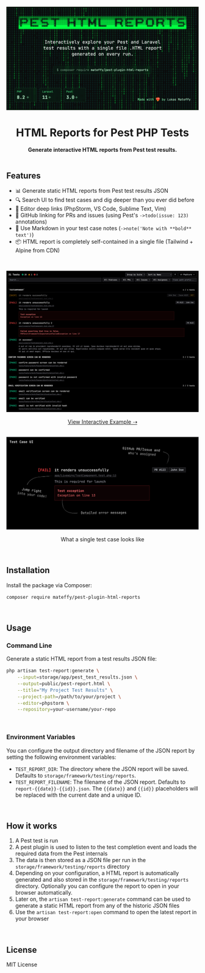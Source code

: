 ![HTML Reports for Pest Tests](./docs/images/header-1.png)

<div class="flex flex-col gap-4" align="center">
	<h1>
		HTML Reports for Pest PHP Tests
	</h1>
	<strong>
		Generate interactive HTML reports from Pest test results.
	</strong>
</div>

<br />

## Features

-   📊 Generate static HTML reports from Pest test results JSON
-   🔍 Search UI to find test cases and dig deeper than you ever did before
-   🔗 Editor deep links (PhpStorm, VS Code, Sublime Text, Vim)
-   🐙 GitHub linking for PRs and issues (using Pest's `->todo(issue: 123)` annotations)
-   📝 Use Markdown in your test case notes (`->note('Note with **bold** text')`)
-   📦 HTML report is completely self-contained in a single file (Tailwind + Alpine from CDN)

<br />

![Screenshot showing an example report](./docs/images/screenshot.png)

<p align="center">
	<a href="https://mateffy.me/pest-plugin-html-reports/report.html">
		View Interactive Example ⇢
	</a>
</p>

<br />

<div align="center">
	<img src="./docs/images/explainer.png" alt="What a single test case looks like" />
	<p>What a single test case looks like</p>
</div>

<br />

## Installation

Install the package via Composer:

```bash
composer require mateffy/pest-plugin-html-reports
```

<br />

## Usage

### Command Line

Generate a static HTML report from a test results JSON file:

```bash
php artisan test-report:generate \
    --input=storage/app/pest_test_results.json \
    --output=public/pest-report.html \
    --title="My Project Test Results" \
    --project-path=/path/to/your/project \
    --editor=phpstorm \
    --repository=your-username/your-repo
```

<br />

### Environment Variables

You can configure the output directory and filename of the JSON report by setting the following environment variables:

-   `TEST_REPORT_DIR`: The directory where the JSON report will be saved. Defaults to `storage/framework/testing/reports`.
-   `TEST_REPORT_FILENAME`: The filename of the JSON report. Defaults to `report-{{date}}-{{id}}.json`. The `{{date}}` and `{{id}}` placeholders will be replaced with the current date and a unique ID.

<br />

## How it works

1. A Pest test is run
2. A pest plugin is used to listen to the test completion event and loads the required data from the Pest internals
3. The data is then stored as a JSON file per run in the `storage/framework/testing/reports` directory
4. Depending on your configuration, a HTML report is automatically generated and also stored in the `storage/framework/testing/reports` directory. Optionally you can configure the report to open in your browser automatically.
5. Later on, the `artisan test-report:generate` command can be used to generate a static HTML report from any of the historic JSON files
6. Use the `artisan test-report:open` command to open the latest report in your browser

<br />

## License

MIT License
